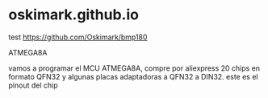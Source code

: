 # oskimark.github.io
test
https://github.com/Oskimark/bmp180


ATMEGA8A

vamos a programar el MCU ATMEGA8A, compre por aliexpress 20 chips en formato QFN32 y algunas placas adaptadoras a QFN32 a DIN32.
este es el pinout del chip
